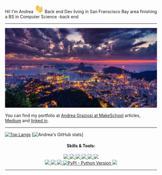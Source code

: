 Hi! I'm Andrea <img src="https://raw.githubusercontent.com/AndreaGraziosi/AndreaGraziosi/master/wave.gif" width="30px">
Back end Dev living in San Franscisco Bay area finishing a BS in Computer Science -back end
***

[![Header](https://raw.githubusercontent.com/AndreaGraziosi/AndreaGraziosi/master/rio-de-janeiro-night-panorama-1200x627.jpeg "Header")](https://andreagraziosi.github.io/)


You can find my portfolio at [Andrea Graziosi at MakeSchool](https://www.makeschool.com/portfolio/andrea-graziosi) articles, [Medium](https://medium.com/@andrea.graziosi) and [linked in](https://www.linkedin.com/in/andrea-g-graziosi/).
***

[![Top Langs](https://github-readme-stats.vercel.app/api/top-langs/?username=AndreaGraziosi&layout=compact)](https://github.com/AndreaGraziosi/github-readme-stats)
[![Andrea's GitHub stats](https://github-readme-stats.vercel.app/api?username=AndreaGraziosi&show_icons=true&theme=synthwave)]

<h4 align="center"> Skills & Tools: </h4>

<p align="center">
  <a href="https://www.javascript.com/">
    <img src="https://img.shields.io/badge/JavaScript-323330?style=for-the-badge&logo=javascript&logoColor=F7DF1E">
  </a>
    <a href="https://html.com/">
    <img src="https://img.shields.io/badge/HTML-E34F26?style=for-the-badge&logo=HTML5&logoColor=white">
  </a>
    <a href="https://www.w3schools.com/css/">
    <img src="https://img.shields.io/badge/CSS-1572B6?style=for-the-badge&logo=CSS3&logoColor=white">
  </a>
    <a href="https://nodejs.org/en/">
    <img src="https://img.shields.io/badge/NODE.JS-339933?style=for-the-badge&logo=Node.js&logoColor=white">
  </a>
    <a href="https://www.json.org/json-en.html">
    <img src="https://img.shields.io/badge/JSON-000000?style=for-the-badge&logo=JSON&logoColor=white">
  </a>
  <a href="https://www.sublimetext.com/">
    <img src="https://img.shields.io/badge/sublime%20text-FF9800?&style=for-the-badge&logo=sublime-text&logoColor=white">
  </a>
  <br>
  <a href="https://code.visualstudio.com/">
    <img src="https://img.shields.io/badge/VS%20Code-007ACC?&style=for-the-badge&logo=visual-studio-code&logoColor=white">
  </a>
  <a href="https://www.google.com/intl/en_in/chrome/">
    <img src="https://img.shields.io/badge/google%20chrome-4285F4?&style=for-the-badge&logo=google%20chrome&logoColor=white">
  </a>
  <a href="https://git-scm.com/">
    <img src="https://img.shields.io/badge/git-F05032?&style=for-the-badge&logo=git&logoColor=white">
  </a>
  <a href="https://python.org/">
    <img alt="PyPI - Python Version" src="https://img.shields.io/pypi/pyversions/3?color=orange&label=Pyhton&style=for-the-badge">
  </a>
  <a href="https://www.sqlite.org/index.html">
    <img src="https://img.shields.io/badge/sqlite-003B57?&style=for-the-badge&logo=sqlite&logoColor=white">
  </a>
</p>

<hr>
